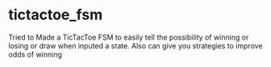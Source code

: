 # tictactoe_fsm
Tried to Made a TicTacToe FSM to easily tell the possibility of winning or losing or draw when inputed a state. Also can give you strategies to improve odds of winning

